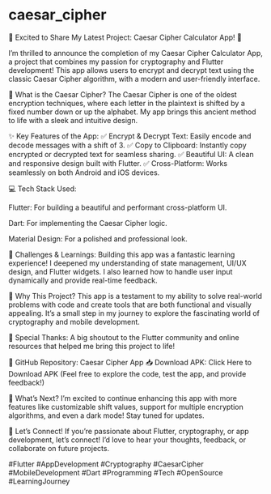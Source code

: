 # caesar_cipher
🚀 Excited to Share My Latest Project: Caesar Cipher Calculator App! 🚀

I’m thrilled to announce the completion of my Caesar Cipher Calculator App, a project that combines my passion for cryptography and Flutter development! This app allows users to encrypt and decrypt text using the classic Caesar Cipher algorithm, with a modern and user-friendly interface.

🔐 What is the Caesar Cipher?
The Caesar Cipher is one of the oldest encryption techniques, where each letter in the plaintext is shifted by a fixed number down or up the alphabet. My app brings this ancient method to life with a sleek and intuitive design.

✨ Key Features of the App:
✅ Encrypt & Decrypt Text: Easily encode and decode messages with a shift of 3.
✅ Copy to Clipboard: Instantly copy encrypted or decrypted text for seamless sharing.
✅ Beautiful UI: A clean and responsive design built with Flutter.
✅ Cross-Platform: Works seamlessly on both Android and iOS devices.

💻 Tech Stack Used:

Flutter: For building a beautiful and performant cross-platform UI.

Dart: For implementing the Caesar Cipher logic.

Material Design: For a polished and professional look.

🔧 Challenges & Learnings:
Building this app was a fantastic learning experience! I deepened my understanding of state management, UI/UX design, and Flutter widgets. I also learned how to handle user input dynamically and provide real-time feedback.

📱 Why This Project?
This app is a testament to my ability to solve real-world problems with code and create tools that are both functional and visually appealing. It’s a small step in my journey to explore the fascinating world of cryptography and mobile development.

🙏 Special Thanks:
A big shoutout to the Flutter community and online resources that helped me bring this project to life!

🔗 GitHub Repository: Caesar Cipher App
📥 Download APK: Click Here to Download APK
(Feel free to explore the code, test the app, and provide feedback!)

🌟 What’s Next?
I’m excited to continue enhancing this app with more features like customizable shift values, support for multiple encryption algorithms, and even a dark mode! Stay tuned for updates.

💬 Let’s Connect!
If you’re passionate about Flutter, cryptography, or app development, let’s connect! I’d love to hear your thoughts, feedback, or collaborate on future projects.

#Flutter #AppDevelopment #Cryptography #CaesarCipher #MobileDevelopment #Dart #Programming #Tech #OpenSource #LearningJourney

